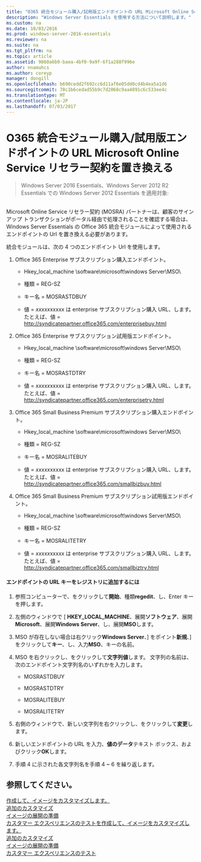 ```yaml
---
title: "O365 統合モジュール購入/試用版エンドポイントの URL Microsoft Online Service リセラー契約を置き換える"
description: "Windows Server Essentials を使用する方法について説明します。"
ms.custom: na
ms.date: 10/03/2016
ms.prod: windows-server-2016-essentials
ms.reviewer: na
ms.suite: na
ms.tgt_pltfrm: na
ms.topic: article
ms.assetid: 9860a6b9-baea-4bf0-9a9f-6f1a288f996e
author: nnamuhcs
ms.author: coreyp
manager: dongill
ms.openlocfilehash: b690cedd2f692cc6d11af6e05dd0cd4b4ea5a1d6
ms.sourcegitcommit: 70c1b6cedad55b9c7d2068c9aa4891c6c533ee4c
ms.translationtype: MT
ms.contentlocale: ja-JP
ms.lasthandoff: 07/03/2017
---
```

# <a name="replace-o365-integration-module-buy-try-endpoint-url-in-support-of-microsoft-online-service-reseller-agreement"></a>O365 統合モジュール購入/試用版エンドポイントの URL Microsoft Online Service リセラー契約を置き換える

>Windows Server 2016 Essentials、Windows Server 2012 R2 Essentials での Windows Server 2012 Essentials を適用対象:

##  <a name="BKMK_O365"></a>   
 Microsoft Online Service リセラー契約 (MOSRA) パートナーは、顧客のサインアップ トランザクションがポータル経由で処理されることを確認する場合は、Windows Server Essentials の Office 365 統合モジュールによって使用されるエンドポイントの Url を置き換える必要があります。  
  
 統合モジュールは、次の 4 つのエンドポイント Url を使用します。  
  
1.  Office 365 Enterprise サブスクリプション購入エンドポイント。  
  
    -   Hkey_local_machine \software\microsoft\windows Server\MSO\  
  
    -   種類 = REG-SZ  
  
    -   キー名 = MOSRASTDBUY  
  
    -   値 = *xxxxx*xxxxx は enterprise サブスクリプション購入 URL、します。 たとえば、値 = http://syndicatepartner.office365.com/enterprisebuy.html  
  
2.  Office 365 Enterprise サブスクリプション試用版エンドポイント。  
  
    -   Hkey_local_machine \software\microsoft\windows Server\MSO\  
  
    -   種類 = REG-SZ  
  
    -   キー名 = MOSRASTDTRY  
  
    -   値 = *xxxxx*xxxxx は enterprise サブスクリプション購入 URL、します。 たとえば、値 = http://syndicatepartner.office365.com/enterprisetry.html  
  
3.  Office 365 Small Business Premium サブスクリプション購入エンドポイント。  
  
    -   Hkey_local_machine \software\microsoft\windows Server\MSO\  
  
    -   種類 = REG-SZ  
  
    -   キー名 = MOSRALITEBUY  
  
    -   値 = *xxxxx*xxxxx は enterprise サブスクリプション購入 URL、します。 たとえば、値 = http://syndicatepartner.office365.com/smallbizbuy.html  
  
4.  Office 365 Small Business Premium サブスクリプション試用版エンドポイント。  
  
    -   Hkey_local_machine \software\microsoft\windows Server\MSO\  
  
    -   種類 = REG-SZ  
  
    -   キー名 = MOSRALITETRY  
  
    -   値 = *xxxxx*xxxxx は enterprise サブスクリプション購入 URL、します。 たとえば、値 = http://syndicatepartner.office365.com/smallbiztry.html  
  
#### <a name="to-add-an-endpoint-url-key-to-the-registry"></a>エンドポイントの URL キーをレジストリに追加するには  
  
1.  参照コンピューターで、をクリックして**開始**、種類**regedit**、し、Enter キーを押します。  
  
2.  左側のウィンドウで [ **HKEY_LOCAL_MACHINE**、展開**ソフトウェア**、展開**Microsoft**、展開**Windows Server**、し、展開**MSO**します。  
  
3.  MSO が存在しない場合は右クリック**Windows Server**、] をポイント**新規**、] をクリックして**キー**、し、入力**MSO**、キーの名前。  
  
4.  MSO を右クリックし、をクリックして**文字列値**します。 文字列の名前は、次のエンドポイント文字列名のいずれかを入力します。  
  
    -   MOSRASTDBUY  
  
    -   MOSRASTDTRY  
  
    -   MOSRALITEBUY  
  
    -   MOSRALITETRY  
  
5.  右側のウィンドウで、新しい文字列を右クリックし、をクリックして**変更**します。  
  
6.  新しいエンドポイントの URL を入力、**値のデータ**テキスト ボックス、およびクリック**OK**します。  
  
7.  手順 4 に示された各文字列名を手順 4 ~ 6 を繰り返します。  
  
## <a name="see-also"></a>参照してください。  

 [作成して、イメージをカスタマイズします。](Creating-and-Customizing-the-Image.md)   
 [追加のカスタマイズ](Additional-Customizations.md)   
 [イメージの展開の準備](Preparing-the-Image-for-Deployment.md)   
 [カスタマー エクスペリエンスのテスト](Testing-the-Customer-Experience.md)[を作成して、イメージをカスタマイズします。](../install/Creating-and-Customizing-the-Image.md)   
 [追加のカスタマイズ](../install/Additional-Customizations.md)   
 [イメージの展開の準備](../install/Preparing-the-Image-for-Deployment.md)   
 [カスタマー エクスペリエンスのテスト](../install/Testing-the-Customer-Experience.md)

